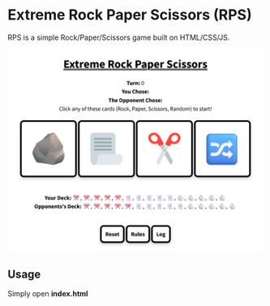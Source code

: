 # Extreme Rock Paper Scissors (RPS)

RPS is a simple Rock/Paper/Scissors game built on HTML/CSS/JS.

 ![Screenshot](Screenshot.png)

 ## Usage

Simply open **index.html**
